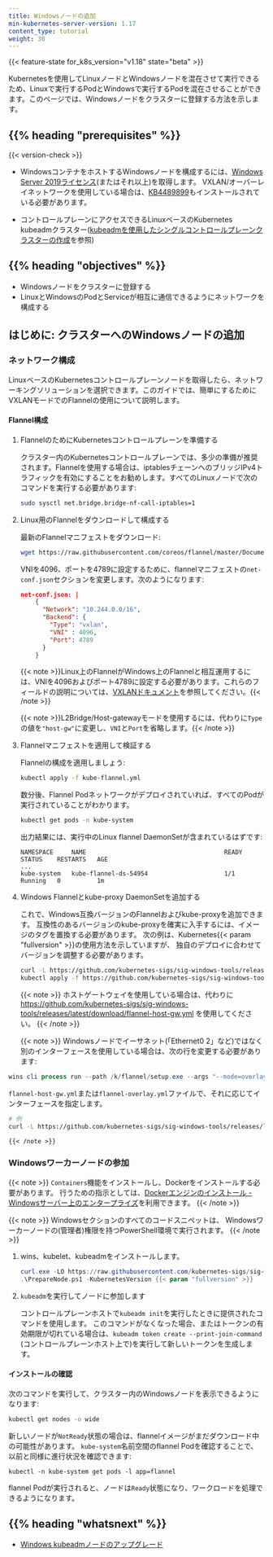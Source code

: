 ```yaml
---
title: Windowsノードの追加
min-kubernetes-server-version: 1.17
content_type: tutorial
weight: 30
---
```


<!-- overview -->

{{< feature-state for_k8s_version="v1.18" state="beta" >}}

Kubernetesを使用してLinuxノードとWindowsノードを混在させて実行できるため、Linuxで実行するPodとWindowsで実行するPodを混在させることができます。このページでは、Windowsノードをクラスターに登録する方法を示します。




## {{% heading "prerequisites" %}}
 {{< version-check >}}

* WindowsコンテナをホストするWindowsノードを構成するには、[Windows Server 2019ライセンス](https://www.microsoft.com/en-us/cloud-platform/windows-server-pricing)(またはそれ以上)を取得します。
VXLAN/オーバーレイネットワークを使用している場合は、[KB4489899](https://support.microsoft.com/help/4489899)もインストールされている必要があります。

* コントロールプレーンにアクセスできるLinuxベースのKubernetes kubeadmクラスター([kubeadmを使用したシングルコントロールプレーンクラスターの作成](/ja/docs/setup/production-environment/tools/kubeadm/create-cluster-kubeadm/)を参照)




## {{% heading "objectives" %}}


* Windowsノードをクラスターに登録する
* LinuxとWindowsのPodとServiceが相互に通信できるようにネットワークを構成する




<!-- lessoncontent -->

## はじめに: クラスターへのWindowsノードの追加

### ネットワーク構成

LinuxベースのKubernetesコントロールプレーンノードを取得したら、ネットワーキングソリューションを選択できます。このガイドでは、簡単にするためにVXLANモードでのFlannelの使用について説明します。

#### Flannel構成

1. FlannelのためにKubernetesコントロールプレーンを準備する

    クラスター内のKubernetesコントロールプレーンでは、多少の準備が推奨されます。Flannelを使用する場合は、iptablesチェーンへのブリッジIPv4トラフィックを有効にすることをお勧めします。すべてのLinuxノードで次のコマンドを実行する必要があります:

    ```bash
    sudo sysctl net.bridge.bridge-nf-call-iptables=1
    ```

1. Linux用のFlannelをダウンロードして構成する

    最新のFlannelマニフェストをダウンロード:

    ```bash
    wget https://raw.githubusercontent.com/coreos/flannel/master/Documentation/kube-flannel.yml
    ```

    VNIを4096、ポートを4789に設定するために、flannelマニフェストの`net-conf.json`セクションを変更します。次のようになります:

    ```json
    net-conf.json: |
        {
          "Network": "10.244.0.0/16",
          "Backend": {
            "Type": "vxlan",
            "VNI" : 4096,
            "Port": 4789
          }
        }
    ```

    {{< note >}}Linux上のFlannelがWindows上のFlannelと相互運用するには、VNIを4096およびポート4789に設定する必要があります。これらのフィールドの説明については、[VXLANドキュメント](https://github.com/coreos/flannel/blob/master/Documentation/backends.md#vxlan)を参照してください。{{< /note >}}

    {{< note >}}L2Bridge/Host-gatewayモードを使用するには、代わりに`Type`の値を`"host-gw"`に変更し、`VNI`と`Port`を省略します。{{< /note >}}

1. Flannelマニフェストを適用して検証する

    Flannelの構成を適用しましょう:

    ```bash
    kubectl apply -f kube-flannel.yml
    ```

    数分後、Flannel Podネットワークがデプロイされていれば、すべてのPodが実行されていることがわかります。

    ```bash
    kubectl get pods -n kube-system
    ```

    出力結果には、実行中のLinux flannel DaemonSetが含まれているはずです:

    ```
    NAMESPACE     NAME                                      READY        STATUS    RESTARTS   AGE
    ...
    kube-system   kube-flannel-ds-54954                     1/1          Running   0          1m
    ```

1. Windows Flannelとkube-proxy DaemonSetを追加する

    これで、Windows互換バージョンのFlannelおよびkube-proxyを追加できます。
    互換性のあるバージョンのkube-proxyを確実に入手するには、イメージのタグを置換する必要があります。
    次の例は、Kubernetes{{< param "fullversion" >}}の使用方法を示していますが、
    独自のデプロイに合わせてバージョンを調整する必要があります。

    ```bash
    curl -L https://github.com/kubernetes-sigs/sig-windows-tools/releases/latest/download/kube-proxy.yml | sed 's/VERSION/{{< param "fullversion" >}}/g' | kubectl apply -f -
    kubectl apply -f https://github.com/kubernetes-sigs/sig-windows-tools/releases/latest/download/flannel-overlay.yml
    ```
    {{< note >}}
    ホストゲートウェイを使用している場合は、代わりに https://github.com/kubernetes-sigs/sig-windows-tools/releases/latest/download/flannel-host-gw.yml を使用してください。
    {{< /note >}}

    {{< note >}}
Windowsノードでイーサネット(「Ethernet0 2」など)ではなく別のインターフェースを使用している場合は、次の行を変更する必要があります:

```powershell
wins cli process run --path /k/flannel/setup.exe --args "--mode=overlay --interface=Ethernet"
```

`flannel-host-gw.yml`または`flannel-overlay.yml`ファイルで、それに応じてインターフェースを指定します。

```bash
# 例
curl -L https://github.com/kubernetes-sigs/sig-windows-tools/releases/latest/download/flannel-overlay.yml | sed 's/Ethernet/Ethernet0 2/g' | kubectl apply -f -
```
    {{< /note >}}
    


### Windowsワーカーノードの参加
{{< note >}}
`Containers`機能をインストールし、Dockerをインストールする必要があります。
行うための指示としては、[Dockerエンジンのインストール - Windowsサーバー上のエンタープライズ](https://docs.mirantis.com/docker-enterprise/v3.1/dockeree-products/docker-engine-enterprise/dee-windows.html)を利用できます。
{{< /note >}}

{{< note >}}
Windowsセクションのすべてのコードスニペットは、
Windowsワーカーノードの(管理者)権限を持つPowerShell環境で実行されます。
{{< /note >}}

1. wins、kubelet、kubeadmをインストールします。

   ```PowerShell
   curl.exe -LO https://raw.githubusercontent.com/kubernetes-sigs/sig-windows-tools/master/kubeadm/scripts/PrepareNode.ps1
   .\PrepareNode.ps1 -KubernetesVersion {{< param "fullversion" >}}
   ```

1. `kubeadm`を実行してノードに参加します

    コントロールプレーンホストで`kubeadm init`を実行したときに提供されたコマンドを使用します。
    このコマンドがなくなった場合、またはトークンの有効期限が切れている場合は、`kubeadm token create --print-join-command`
    (コントロールプレーンホスト上で)を実行して新しいトークンを生成します。


#### インストールの確認
次のコマンドを実行して、クラスター内のWindowsノードを表示できるようになります:

```bash
kubectl get nodes -o wide
```

新しいノードが`NotReady`状態の場合は、flannelイメージがまだダウンロード中の可能性があります。
`kube-system`名前空間のflannel Podを確認することで、以前と同様に進行状況を確認できます:

```shell
kubectl -n kube-system get pods -l app=flannel
```

flannel Podが実行されると、ノードは`Ready`状態になり、ワークロードを処理できるようになります。



## {{% heading "whatsnext" %}}


- [Windows kubeadmノードのアップグレード](/ja/docs/tasks/administer-cluster/kubeadm/upgrading-windows-nodes)
